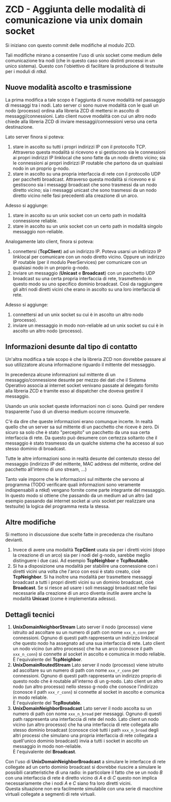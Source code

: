 # ZCD - Aggiunta delle modalità di comunicazione via unix domain socket

Si iniziano con questo commit delle modifiche al modulo ZCD.

Tali modifiche mirano a consentire l'uso di unix socket come medium delle comunicazione tra nodi (che in questo caso
sono distinti processi in un unico sistema). Questo con l'obiettivo di facilitare la produzione di testsuite per
i moduli di *ntkd*.

## Nuove modalità ascolto e trasmissione

La prima modifica a tale scopo è l'aggiunta di nuove modalità nel passaggio di messaggi tra i nodi.
Lato server ci sono nuove modalità con le quali un nodo (processo) ordina alla libreria ZCD di
mettersi in ascolto di messaggi/connessioni. Lato client nuove modalità con cui un altro nodo
chiede alla libreria ZCD di inviare messaggi/connessioni verso una certa destinazione.

Lato server finora si poteva:

1.  stare in ascolto su tutti i propri indirizzi IP con il protocollo TCP. Attraverso questa
    modalità si ricevono e si gestiscono sia le connessioni ai propri indirizzi IP linklocal
    che sono fatte da un nodo diretto vicino; sia le connessioni ai propri indirizzi IP routable
    che partono da un qualsiasi nodo in un proprio g-nodo.
1.  stare in ascolto su una propria interfaccia di rete con il protocollo UDP per pacchetti broadcast.
    Attraverso questa modalità si ricevono e si gestiscono sia i messaggi broadcast che sono trasmessi
    da un nodo diretto vicino; sia i messaggi unicast che sono trasmessi da un nodo diretto vicino
    nelle fasi precedenti alla creazione di un arco.

Adesso si aggiunge:

1.  stare in ascolto su un unix socket con un certo path in modalità connessione reliable.
1.  stare in ascolto su un unix socket con un certo path in modalità singolo messaggio non-reliable.

Analogamente lato client, finora si poteva:

1.  connettersi (**TcpClient**) ad un indirizzo IP. Poteva usarsi un indirizzo IP linklocal per
    comunicare con un nodo diretto vicino. Oppure un indirizzo IP routable (per il modulo PeerServices)
    per comunicare con un qualsiasi nodo in un proprio g-nodo.
1.  inviare un messaggio (**Unicast** e **Broadcast**) con un pacchetto UDP broadcast su una certa
    propria interfaccia di rete, trasmettendo in questo modo su uno specifico dominio broadcast.
    Così da raggiungere gli altri nodi diretti vicini che erano in ascolto su una loro interfaccia di rete.

Adesso si aggiunge:

1.  connettersi ad un unix socket su cui è in ascolto un altro nodo (processo).
1.  inviare un messaggio in modo non-reliable ad un unix socket su cui è in ascolto un altro nodo (processo).

## Informazioni desunte dal tipo di contatto

Un'altra modifica a tale scopo è che la libreria ZCD non dovrebbe passare al suo
utilizzatore alcuna informazione riguardo il mittente del messaggio.

In precedenza alcune informazioni sul mittente di un messaggio/connessione desunte per mezzo dei
dati che il Sistema Operativo associa ai internet socket venivano passate al delegato fornito
alla libreria ZCD e tramite esso al dispatcher che doveva gestire il messaggio.

Usando un unix socket queste informazioni non ci sono. Quindi per rendere trasparente l'uso
di un diverso medium occorre rimuoverle.

C'è da dire che queste informazioni erano comunque incerte.
In realtà quello che un server sa sul mittente di un pacchetto che riceve
è zero. Di sicuro sa solo che è stato "percepito" un pacchetto da una sua
certa interfaccia di rete. Da questo può desumere con certezza soltanto che
il messaggio è stato trasmesso da un qualche sistema che ha accesso al suo
stesso dominio di broadcast.

Tutte le altre informazioni sono in realtà desunte del contenuto stesso del
messaggio (indirizzo IP del mittente, MAC address del mittente, ordine del
pacchetto all'interno di uno stream, ...)

Tanto vale imporre che le informazioni sul mittente che servono al programma
(TODO verificare quali informazioni sono veramente indispensabili a *ntkd*)
vengano fornite come parte integrante del messaggio.
In questo modo si ottiene che passando da un medium ad un altro (ad esempio
passando dai internet socket ai unix socket per realizzare una testsuite)
la logica del programma resta la stessa.

## Altre modifiche

Si mettono in discussione due scelte fatte in precedenza che risultano devianti.

1.  Invece di avere una modalità **TcpClient** usata sia per i diretti vicini (dopo la creazione di un arco)
    sia per i nodi del g-nodo, sarebbe meglio distinguere i due casi. Ad esempio **TcpNeighbor** e **TcpRoutable**.
1.  Si ha a disposizione una modalità per stabilire una connessione con i diretti vicini una volta che l'arco
    con essi è stato creato, cioè **TcpNeighbor**. Si ha inoltre una modalità per trasmettere messaggi broadcast
    a tutti i propri diretti vicini su un dominio broadcast, cioè **Broadcast**. Se si riesce ad usare i soli
    messaggi broadcast nelle fasi necessarie alla creazione di un arco diventa inutile avere anche
    la modalità **Unicast** (come è implementata adesso).

## Dettagli tecnici

1.  **UnixDomainNeighborStream** Lato server il nodo (processo) viene istruito ad ascoltare su un numero
    di path con nome `xxx_n_conn` per connessioni. Ognuno di questi path rappresenta un indirizzo linklocal
    che questo nodo ha assegnato ad una sua interfaccia di rete. Lato client
    un nodo vicino (un altro processo) che ha un arco (conosce il path `xxx_n_conn`) si connette al socket
    in ascolto e comunica in modo reliable.  
    È l'equivalente del **TcpNeighbor**.
1.  **UnixDomainRoutedStream** Lato server il nodo (processo) viene istruito ad ascoltare su un numero
    di path con nome `xxx_r_conn` per connessioni. Ognuno di questi path rappresenta un indirizzo proprio di
    questo nodo che è routable all'interno di un g-nodo. Lato client un altro nodo (un altro processo) nello
    stesso g-nodo che conosce l'indirizzo (conosce il path `xxx_r_conn`) si connette al socket
    in ascolto e comunica in modo reliable.  
    È l'equivalente del **TcpRoutable**.
1.  **UnixDomainNeighborBroadcast** Lato server il nodo ascolta su un numero di path con nome `xxx_n_broad` per
    messaggi. Ognuno di questi path rappresenta una interfaccia di rete del nodo. Lato client un nodo vicino
    (un altro processo) che ha una interfaccia di rete collegata allo stesso dominio broadcast (conosce cioè
    tutti i path `xxx_n_broad` degli altri processi che simulano una propria interfaccia di rete collegata
    a quell'unico dominio broadcast) invia a tutti i socket in ascolto un messaggio in modo non-reliable.  
    È l'equivalente del **Broadcast**.

Con l'uso di **UnixDomainNeighborBroadcast** a simulare le interfacce di rete collegate ad un certo dominio
broadcast si dovrebbe riuscire a simulare le possibili caratteristiche di una radio: in particolare il fatto
che se un nodo *B* con una interfaccia di rete è diretto vicino di *A* e di *C* questo non implica
necessariamente che i nodi *A* e *C* siano fra loro diretti vicini.  
Questa situazione non era facilmente simulabile con una serie di macchine virtuali collegate a segmenti
di rete virtuali.

